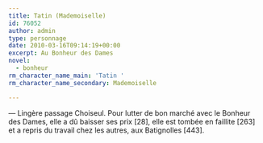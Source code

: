 ```yaml
---
title: Tatin (Mademoiselle)
id: 76052
author: admin
type: personnage
date: 2010-03-16T09:14:19+00:00
excerpt: Au Bonheur des Dames
novel:
  - bonheur
rm_character_name_main: 'Tatin '
rm_character_name_secondary: Mademoiselle

---
```

— Lingère passage Choiseul. Pour lutter de bon marché avec le Bonheur des Dames, elle a dû baisser ses prix [28], elle est tombée en faillite [263] et a repris du travail chez les autres, aux Batignolles [443]. 